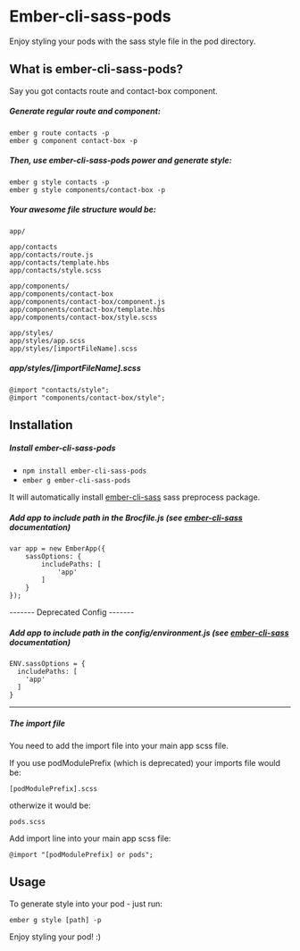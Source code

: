 # Ember-cli-sass-pods

Enjoy styling your pods with the sass style file in the pod directory.

## What is ember-cli-sass-pods?
Say you got contacts route and contact-box component.
##### Generate regular route and component:
```
ember g route contacts -p
ember g component contact-box -p
```
##### Then, use ember-cli-sass-pods power and generate style:
```
ember g style contacts -p
ember g style components/contact-box -p
```

##### Your awesome file structure would be:
```
app/

app/contacts
app/contacts/route.js
app/contacts/template.hbs
app/contacts/style.scss

app/components/
app/components/contact-box
app/components/contact-box/component.js
app/components/contact-box/template.hbs
app/components/contact-box/style.scss

app/styles/
app/styles/app.scss
app/styles/[importFileName].scss
```
##### app/styles/[importFileName].scss
```
@import "contacts/style";
@import "components/contact-box/style";
```

## Installation

##### Install ember-cli-sass-pods

* `npm install ember-cli-sass-pods`
* `ember g ember-cli-sass-pods`

It will automatically install [ember-cli-sass](https://github.com/aexmachina/ember-cli-sass#ember-cli-sass) sass preprocess package.

##### Add app to include path in the Brocfile.js (see [ember-cli-sass](https://github.com/aexmachina/ember-cli-sass#ember-cli-sass) documentation)

```
var app = new EmberApp({
    sassOptions: {
        includePaths: [
            'app'
        ]
    }
});
```

------- Deprecated Config -------

##### Add app to include path in the config/environment.js (see [ember-cli-sass](https://github.com/aexmachina/ember-cli-sass#ember-cli-sass) documentation)

```
ENV.sassOptions = {
  includePaths: [
    'app'
  ]
}
```

---------------------------------


##### The import file
You need to add the import file into your main app scss file.

If you use podModulePrefix (which is deprecated) your imports file would be:
```
[podModulePrefix].scss
```
otherwize it would be:
```
pods.scss
```
Add import line into your main app scss file:

```
@import "[podModulePrefix] or pods";
```

## Usage

To generate style into your pod - just run:

```
ember g style [path] -p
```

Enjoy styling your pod! :)
